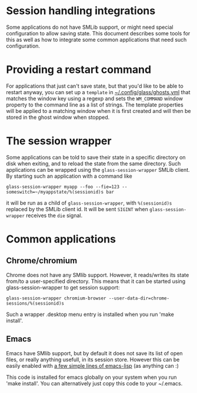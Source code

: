 # Session handling integrations

Some applications do not have SMLib support, or might need special configuration to allow saving state.
This document describes some tools for this as well as how to integrate some common applications
that need such configuration.

# Providing a restart command 

For applications that just can't save state, but that you'd like to be able to restart anyway,
you can set up a `template` in [~/.config/glass/ghosts.yml](../glass-config-init/glass_config_init/ghosts.yml)
that matches the window key using a regexp and sets the `WM_COMMAND` window property to the command
line as a list of strings. The template properties will be applied to a matching window when it is first
created and will then be stored in the ghost window when stopped.

# The session wrapper

Some applications can be told to save their state in a specific directory on disk when exiting,
and to reload the state from the same directory. Such applications can be wrapped using the `glass-session-wrapper`
SMLib client. By starting such an application with a command like

    glass-session-wrapper myapp --foo --fie=123 --someswitch=~/myappstate/%(sessionid)s bar

it will be run as a child of `glass-session-wrapper`, with `%(sessionid)s` replaced by the SMLib client id.
It will be sent `SIGINT` when `glass-session-wrapper` receives the `die` signal.

# Common applications

## Chrome/chromium

Chrome does not have any SMlib support. However, it reads/writes its
state from/to a user-specified directory. This means that it can be
started using glass-session-wrapper to get session support:

    glass-session-wrapper chromium-browser --user-data-dir=chrome-sessions/%(sessionid)s

Such a wrapper .desktop menu entry is installed when you run 'make install'.

## Emacs

Emacs have SMlib support, but by default it does not save its list of
open files, or really anything usefull, in its session store. However
this can be easily enabled with [a few simple lines of
emacs-lisp](../scripts/glass-emacs-xsession.el) (as anything can :)

This code is installed for emacs globally on your system when you run
'make install'. You can alternatively just copy this code to your
~/.emacs.
